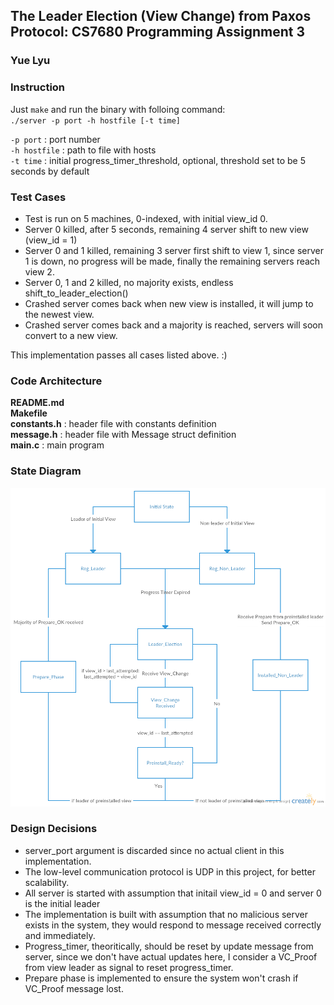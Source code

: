 ## The Leader Election (View Change) from Paxos Protocol: CS7680 Programming Assignment 3
### Yue Lyu

### Instruction
Just `make` and run the binary with folloing command:<br />
`./server -p port -h hostfile [-t time]`<br />

`-p port`            : port number    
`-h hostfile`        : path to file with hosts  
`-t time`            : initial progress_timer_threshold, optional, threshold set to be 5 seconds by default

### Test Cases
- Test is run on 5 machines, 0-indexed, with initial view_id 0.
- Server 0 killed, after 5 seconds, remaining 4 server shift to new view (view_id = 1)
- Server 0 and 1 killed, remaining 3 server first shift to view 1, since server 1 is down, no progress will be made, finally the remaining servers reach view 2.
- Server 0, 1 and 2 killed, no majority exists, endless shift_to_leader_election()
- Crashed server comes back when new view is installed, it will jump to the newest view.
- Crashed server comes back and a majority is reached, servers will soon convert to a new view. 

This implementation passes all cases listed above. :)

### Code Architecture
**README.md**       
**Makefile**        
**constants.h**     : header file with constants definition   \
**message.h**       : header file with Message struct definition  
**main.c**          : main program  

### State Diagram
![Alt](/diagram/Leader_Election.png)

### Design Decisions
- server_port argument is discarded since no actual client in this implementation.
- The low-level communication protocol is UDP in this project, for better scalability.
- All server is started with assumption that initail view_id = 0 and server 0 is the initial leader
- The implementation is built with assumption that no malicious server exists in the system, they would respond to message received correctly and immediately.
- Progress_timer, theoritically, should be reset by update message from server, since we don't have actual updates here, I consider a VC_Proof from view leader as signal to reset progress_timer.
- Prepare phase is implemented to ensure the system won't crash if VC_Proof message lost.
